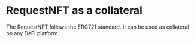 # RequestNFT as a collateral

The RequestNFT follows the ERC721 standard. It can be used as collateral on any DeFi platform.
